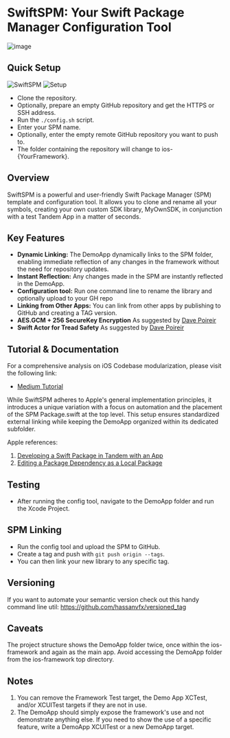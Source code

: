 # SwiftSPM: Your Swift Package Manager Configuration Tool

![image](https://github.com/hassanvfx/ios-framework/assets/425926/c0266ac8-6ef4-43df-8e84-f0d450a470d4)


## Quick Setup
![SwiftSPM](https://github.com/hassanvfx/ios-framework/assets/425926/0e2d791e-15f7-467e-8ddb-04ebb871796d)
![Setup](https://github.com/hassanvfx/ios-framework/assets/425926/8cb61044-36ba-48e4-9a0d-e2b736d767af)

- Clone the repository.
- Optionally, prepare an empty GitHub repository and get the HTTPS or SSH address.
- Run the `./config.sh` script.
- Enter your SPM name.
- Optionally, enter the empty remote GitHub repository you want to push to.
- The folder containing the repository will change to ios-{YourFramework}.

## Overview
SwiftSPM is a powerful and user-friendly Swift Package Manager (SPM) template and configuration tool. It allows you to clone and rename all your symbols, creating your own custom SDK library, MyOwnSDK, in conjunction with a test Tandem App in a matter of seconds. 

## Key Features
- **Dynamic Linking:** The DemoApp dynamically links to the SPM folder, enabling immediate reflection of any changes in the framework without the need for repository updates.
- **Instant Reflection:** Any changes made in the SPM are instantly reflected in the DemoApp.
- **Configuration tool:** Run one command line to rename the library and optionally upload to your GH repo
- **Linking from Other Apps:** You can link from other apps by publishing to GitHub and creating a TAG version.
- **AES.GCM + 256 SecureKey Encryption** As suggested by [Dave Poireir](https://www.linkedin.com/in/dave-poirier-a9b25a9/)
- **Swift Actor for Tread Safety** As suggested by [Dave Poireir](https://www.linkedin.com/in/dave-poirier-a9b25a9/)

## Tutorial & Documentation
For a comprehensive analysis on iOS Codebase modularization, please visit the following link:
- [Medium Tutorial](https://twinchat.medium.com/building-reactive-applications-with-swiftui-and-combine-a-tutorial-on-ios-app-simple3d-25d18eef7649)

While SwiftSPM adheres to Apple's general implementation principles, it introduces a unique variation with a focus on automation and the placement of the SPM Package.swift at the top level. This setup ensures standardized external linking while keeping the DemoApp organized within its dedicated subfolder.

Apple references:
1. [Developing a Swift Package in Tandem with an App](https://developer.apple.com/documentation/xcode/developing-a-swift-package-in-tandem-with-an-app)
2. [Editing a Package Dependency as a Local Package](https://developer.apple.com/documentation/xcode/editing-a-package-dependency-as-a-local-package)

## Testing
- After running the config tool, navigate to the DemoApp folder and run the Xcode Project.

## SPM Linking
- Run the config tool and upload the SPM to GitHub.
- Create a tag and push with `git push origin --tags`.
- You can then link your new library to any specific tag.

## Versioning
If you want to automate your semantic version check out this handy command line util:
https://github.com/hassanvfx/versioned_tag

## Caveats
The project structure shows the DemoApp folder twice, once within the ios-framework and again as the main app. Avoid accessing the DemoApp folder from the ios-framework top directory.

## Notes
1. You can remove the Framework Test target, the Demo App XCTest, and/or XCUITest targets if they are not in use.
2. The DemoApp should simply expose the framework's use and not demonstrate anything else. If you need to show the use of a specific feature, write a DemoApp XCUITest or a new DemoApp target.
